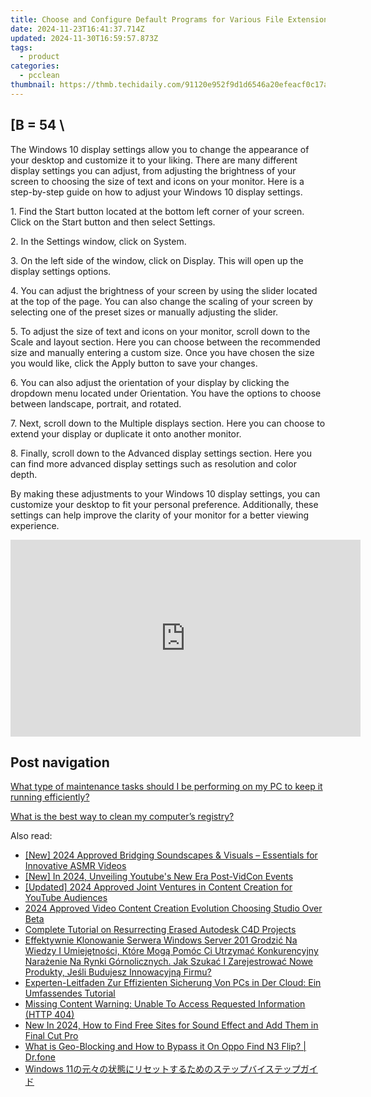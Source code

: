 ```yaml
---
title: Choose and Configure Default Programs for Various File Extensions in Windows Operating System – Expert Tips From YL Software
date: 2024-11-23T16:41:37.714Z
updated: 2024-11-30T16:59:57.873Z
tags:
  - product
categories:
  - pcclean
thumbnail: https://thmb.techidaily.com/91120e952f9d1d6546a20efeacf0c17a6bf03fb188a99199abb6d7256d2ab1ac.jpg
---
```


## \[B = 54 \

The Windows 10 display settings allow you to change the appearance of your desktop and customize it to your liking. There are many different display settings you can adjust, from adjusting the brightness of your screen to choosing the size of text and icons on your monitor. Here is a step-by-step guide on how to adjust your Windows 10 display settings. 

1\. Find the Start button located at the bottom left corner of your screen. Click on the Start button and then select Settings.

2\. In the Settings window, click on System.

3\. On the left side of the window, click on Display. This will open up the display settings options. 

4\. You can adjust the brightness of your screen by using the slider located at the top of the page. You can also change the scaling of your screen by selecting one of the preset sizes or manually adjusting the slider.

5\. To adjust the size of text and icons on your monitor, scroll down to the Scale and layout section. Here you can choose between the recommended size and manually entering a custom size. Once you have chosen the size you would like, click the Apply button to save your changes.

6\. You can also adjust the orientation of your display by clicking the dropdown menu located under Orientation. You have the options to choose between landscape, portrait, and rotated.

7\. Next, scroll down to the Multiple displays section. Here you can choose to extend your display or duplicate it onto another monitor.

8\. Finally, scroll down to the Advanced display settings section. Here you can find more advanced display settings such as resolution and color depth. 

By making these adjustments to your Windows 10 display settings, you can customize your desktop to fit your personal preference. Additionally, these settings can help improve the clarity of your monitor for a better viewing experience.

<!-- affiliate ads begin -->
<iframe width="560" height="315" src="https://www.youtube.com/embed/DBMTAJBx-X4?si=sje5pFJXiHzJJGbP" title="YouTube video player" frameborder="0" allow="accelerometer; autoplay; clipboard-write; encrypted-media; gyroscope; picture-in-picture; web-share" referrerpolicy="strict-origin-when-cross-origin" allowfullscreen></iframe>
<!-- affiliate ads end -->

## Post navigation

[What type of maintenance tasks should I be performing on my PC to keep it running efficiently?](https://tools.techidaily.com/pcclean/products/)

[What is the best way to clean my computer’s registry?](https://tools.techidaily.com/pcclean/products/)

<ins class="adsbygoogle"
     style="display:block"
     data-ad-format="autorelaxed"
     data-ad-client="ca-pub-7571918770474297"
     data-ad-slot="1223367746"></ins>

<ins class="adsbygoogle"
     style="display:block"
     data-ad-client="ca-pub-7571918770474297"
     data-ad-slot="8358498916"
     data-ad-format="auto"
     data-full-width-responsive="true"></ins>

<span class="atpl-alsoreadstyle">Also read:</span>
<div><ul>
<li><a href="https://facebook-video-share.techidaily.com/new-2024-approved-bridging-soundscapes-and-visuals-essentials-for-innovative-asmr-videos/"><u>[New] 2024 Approved Bridging Soundscapes & Visuals – Essentials for Innovative ASMR Videos</u></a></li>
<li><a href="https://youtube-blog.techidaily.com/n-2024-unveiling-youtubes-new-era-post-vidcon-events/"><u>[New] In 2024, Unveiling Youtube's New Era Post-VidCon Events</u></a></li>
<li><a href="https://fox-access.techidaily.com/updated-2024-approved-joint-ventures-in-content-creation-for-youtube-audiences/"><u>[Updated] 2024 Approved Joint Ventures in Content Creation for YouTube Audiences</u></a></li>
<li><a href="https://facebook-video-share.techidaily.com/2024-approved-video-content-creation-evolution-choosing-studio-over-beta/"><u>2024 Approved Video Content Creation Evolution Choosing Studio Over Beta</u></a></li>
<li><a href="https://win-exclusive.techidaily.com/complete-tutorial-on-resurrecting-erased-autodesk-c4d-projects/"><u>Complete Tutorial on Resurrecting Erased Autodesk C4D Projects</u></a></li>
<li><a href="https://win-exclusive.techidaily.com/effektywnie-klonowanie-serwera-windows-server-201-grodzic-na-wiedzy-i-umiejetnosci-ktore-moga-pomoc-ci-utrzymac-konkurencyjny-narazenie-na-rynki-gornoliczny353/"><u>Effektywnie Klonowanie Serwera Windows Server 201 Grodzić Na Wiedzy I Umiejętności, Które Mogą Pomóc Ci Utrzymać Konkurencyjny Narażenie Na Rynki Górnolicznych. Jak Szukać I Zarejestrować Nowe Produkty, Jeśli Budujesz Innowacyjną Firmu?</u></a></li>
<li><a href="https://win-exclusive.techidaily.com/experten-leitfaden-zur-effizienten-sicherung-von-pcs-in-der-cloud-ein-umfassendes-tutorial/"><u>Experten-Leitfaden Zur Effizienten Sicherung Von PCs in Der Cloud: Ein Umfassendes Tutorial</u></a></li>
<li><a href="https://win-exclusive.techidaily.com/missing-content-warning-unable-to-access-requested-information-http-404/"><u>Missing Content Warning: Unable To Access Requested Information (HTTP 404)</u></a></li>
<li><a href="https://ai-video-apps.techidaily.com/new-in-2024-how-to-find-free-sites-for-sound-effect-and-add-them-in-final-cut-pro/"><u>New In 2024, How to Find Free Sites for Sound Effect and Add Them in Final Cut Pro</u></a></li>
<li><a href="https://fake-location.techidaily.com/what-is-geo-blocking-and-how-to-bypass-it-on-oppo-find-n3-flip-drfone-by-drfone-virtual-android/"><u>What is Geo-Blocking and How to Bypass it On Oppo Find N3 Flip? | Dr.fone</u></a></li>
<li><a href="https://win-exclusive.techidaily.com/1728487466274-windows-11/"><u>Windows 11の元々の状態にリセットするためのステップバイステップガイド</u></a></li>
</ul></div>

